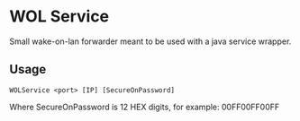 # WOL Service

Small wake-on-lan forwarder meant to be used with a java service wrapper.

## Usage

```
WOLService <port> [IP] [SecureOnPassword]
```

Where SecureOnPassword is 12 HEX digits, for example: 00FF00FF00FF
